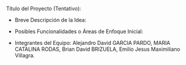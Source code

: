 Título del Proyecto (Tentativo): 

- Breve Descripción de la Idea:

- Posibles Funcionalidades o Áreas de Enfoque Inicial: 

- Integrantes del Equipo: Alejandro David GARCIA PARDO, MARIA CATALINA RODAS, Brian David BRIZUELA, Emilio Jesus Maximiliano Villagra.